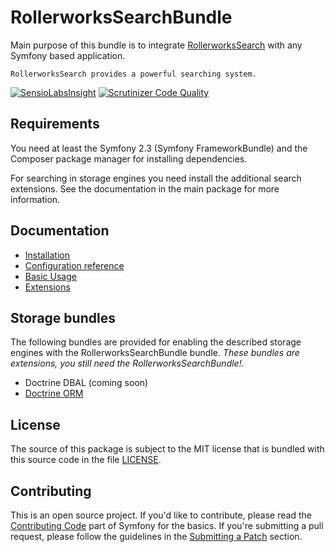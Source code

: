 RollerworksSearchBundle
=======================

Main purpose of this bundle is to integrate [RollerworksSearch](https://github.com/rollerworks/RollerworksSearch)
with any Symfony based application.

    RollerworksSearch provides a powerful searching system.

[![SensioLabsInsight](https://insight.sensiolabs.com/projects/3a327c61-805f-4b58-b5bf-afd4a6e4ab7f/mini.png)](https://insight.sensiolabs.com/projects/3a327c61-805f-4b58-b5bf-afd4a6e4ab7f)
[![Scrutinizer Code Quality](https://scrutinizer-ci.com/g/rollerworks/RollerworksSearchBundle/badges/quality-score.png?b=master)](https://scrutinizer-ci.com/g/rollerworks/RollerworksSearchBundle/?branch=master)

Requirements
------------

You need at least the Symfony 2.3 (Symfony FrameworkBundle)
and the Composer package manager for installing dependencies.

For searching in storage engines you need install the additional search extensions.
See the documentation in the main package for more information.

Documentation
-------------

* [Installation](doc/installing.md)
* [Configuration reference](doc/configuration_reference.md)
* [Basic Usage](doc/basic_usage.md)
* [Extensions](doc/extensions.md)

Storage bundles
---------------

The following bundles are provided for enabling the described storage
engines with the RollerworksSearchBundle bundle.
*These bundles are extensions, you still need the RollerworksSearchBundle!.*

* Doctrine DBAL (coming soon)
* [Doctrine ORM](https://github.com/rollerworks/rollerworks-search-doctrine-orm-bundle)

License
-------

The source of this package is subject to the MIT license that is bundled
with this source code in the file [LICENSE](LICENSE).

Contributing
------------

This is an open source project. If you'd like to contribute,
please read the [Contributing Code][1] part of Symfony for the basics. If you're submitting
a pull request, please follow the guidelines in the [Submitting a Patch][2] section.

[1]: http://symfony.com/doc/current/contributing/code/index.html
[2]: http://symfony.com/doc/current/contributing/code/patches.html#check-list
[3]: http://docutils.sourceforge.net/rst.html
[4]: http://sphinx-doc.org/
[5]: http://symfony.com/doc/current/contributing/documentation/format.html
